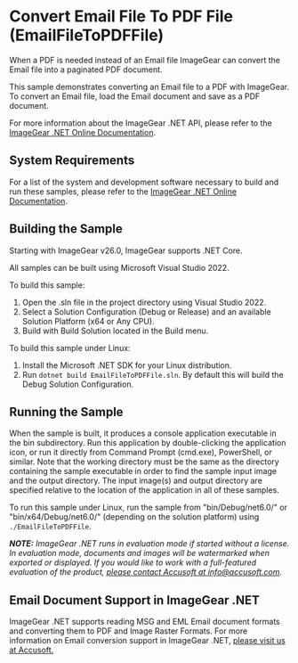 # Convert Email File To PDF File (EmailFileToPDFFile)

When a PDF is needed instead of an Email file ImageGear can convert the Email file into a paginated PDF document.

This sample demonstrates converting an Email file to a PDF with ImageGear. To convert an Email file, load the Email document and save as a PDF document.

For more information about the ImageGear .NET API, please refer to the [ImageGear .NET Online Documentation](https://help.accusoft.com/ImageGear/latest/webframe.html).

## System Requirements

For a list of the system and development software necessary to build and run these samples, please refer to the [ImageGear .NET Online Documentation](https://help.accusoft.com/ImageGear/latest/webframe.html#system-requirements.html).

## Building the Sample

Starting with ImageGear v26.0, ImageGear supports .NET Core.

All samples can be built using Microsoft Visual Studio 2022.

To build this sample:

1. Open the .sln file in the project directory using Visual Studio 2022.
2. Select a Solution Configuration (Debug or Release) and an available Solution Platform (x64 or Any CPU).
3. Build with Build Solution located in the Build menu.

To build this sample under Linux:

1. Install the Microsoft .NET SDK for your Linux distribution.
2. Run `dotnet build EmailFileToPDFFile.sln`. By default this will build the Debug Solution Configuration.

## Running the Sample

When the sample is built, it produces a console application executable in the bin subdirectory. Run this application by double-clicking the application icon, or run it directly from Command Prompt (cmd.exe), PowerShell, or similar. Note that the working directory must be the same as the directory containing the sample executable in order to find the sample input image and the output directory. The input image(s) and output directory are specified relative to the location of the application in all of these samples.

To run this sample under Linux, run the sample from "bin/Debug/net6.0/" or "bin/x64/Debug/net6.0/" (depending on the solution platform) using `./EmailFileToPDFFile`.

_**NOTE:** ImageGear .NET runs in evaluation mode if started without a license. In evaluation mode, documents and images will be watermarked when exported or displayed. If you would like to work with a full-featured evaluation of the product, [please contact Accusoft at info@accusoft.com](mailto:info@accusoft.com)._

## Email Document Support in ImageGear .NET

ImageGear .NET supports reading MSG and EML Email document formats and converting them to PDF and Image Raster Formats. For more information on Email conversion support in ImageGear .NET, [please visit us at Accusoft.](https://www.accusoft.com/products/imagegear-collection/imagegear-dot-net/)
